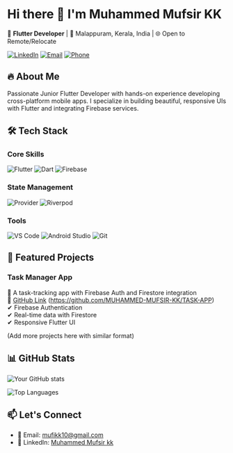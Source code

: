 
# Hi there 👋 I'm Muhammed Mufsir KK

🚀 **Flutter Developer** | 📍 Malappuram, Kerala, India | 🌐 Open to Remote/Relocate

[![LinkedIn](https://img.shields.io/badge/-LinkedIn-0A66C2?style=flat&logo=linkedin)](https://www.linkedin.com/in/your-profile)
[![Email](https://img.shields.io/badge/-Email-EA4335?style=flat&logo=gmail)](mailto:mufikk10@gmail.com)
[![Phone](https://img.shields.io/badge/-Phone-25D366?style=flat&logo=whatsapp)](tel:+919539993257)

## 🔥 About Me
Passionate Junior Flutter Developer with hands-on experience developing cross-platform mobile apps. I specialize in building beautiful, responsive UIs with Flutter and integrating Firebase services.

## 🛠️ Tech Stack

### Core Skills
![Flutter](https://img.shields.io/badge/-Flutter-02569B?style=flat&logo=flutter)
![Dart](https://img.shields.io/badge/-Dart-0175C2?style=flat&logo=dart)
![Firebase](https://img.shields.io/badge/-Firebase-FFCA28?style=flat&logo=firebase)

### State Management
![Provider](https://img.shields.io/badge/-Provider-4285F4?style=flat)
![Riverpod](https://img.shields.io/badge/-Riverpod-FF7043?style=flat)

### Tools
![VS Code](https://img.shields.io/badge/-VS_Code-007ACC?style=flat&logo=visual-studio-code)
![Android Studio](https://img.shields.io/badge/-Android_Studio-3DDC84?style=flat&logo=android-studio)
![Git](https://img.shields.io/badge/-Git-F05032?style=flat&logo=git)

## 🚀 Featured Projects

### Task Manager App
📌 A task-tracking app with Firebase Auth and Firestore integration  
🔗 [GitHub Link](#) (https://github.com/MUHAMMED-MUFSIR-KK/TASK-APP)  
✔ Firebase Authentication  
✔ Real-time data with Firestore  
✔ Responsive Flutter UI  

(Add more projects here with similar format)

## 📊 GitHub Stats

![Your GitHub stats](https://github-readme-stats.vercel.app/api?username=MUHAMMED-MUFSIR-KK&show_icons=true&theme=radical)

![Top Languages](https://github-readme-stats.vercel.app/api/top-langs/?username=MUHAMMED-MUFSIR-KK&layout=compact&theme=radical)

## 📫 Let's Connect
- 📧 Email: [mufikk10@gmail.com](mailto:mufikk10@gmail.com)
- 💼 LinkedIn: [Muhammed Mufsir kk](https://in.linkedin.com/in/muhammed-mufsir-kk-bb8607335?original_referer=https%3A%2F%2Fwww.linkedin.com%2F)


